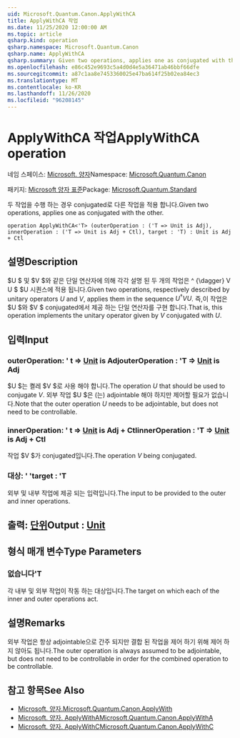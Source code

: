 ```yaml
---
uid: Microsoft.Quantum.Canon.ApplyWithCA
title: ApplyWithCA 작업
ms.date: 11/25/2020 12:00:00 AM
ms.topic: article
qsharp.kind: operation
qsharp.namespace: Microsoft.Quantum.Canon
qsharp.name: ApplyWithCA
qsharp.summary: Given two operations, applies one as conjugated with the other.
ms.openlocfilehash: e86c452e9693c5a4d0d4e5a36471ab46bbf66dfe
ms.sourcegitcommit: a87c1aa8e7453360025e47ba614f25b02ea84ec3
ms.translationtype: MT
ms.contentlocale: ko-KR
ms.lasthandoff: 11/26/2020
ms.locfileid: "96208145"
---
```

# <a name="applywithca-operation"></a><span data-ttu-id="60a3c-102">ApplyWithCA 작업</span><span class="sxs-lookup"><span data-stu-id="60a3c-102">ApplyWithCA operation</span></span>

<span data-ttu-id="60a3c-103">네임 스페이스: [Microsoft. 양자](xref:Microsoft.Quantum.Canon)</span><span class="sxs-lookup"><span data-stu-id="60a3c-103">Namespace: [Microsoft.Quantum.Canon](xref:Microsoft.Quantum.Canon)</span></span>

<span data-ttu-id="60a3c-104">패키지: [Microsoft 양자 표준](https://nuget.org/packages/Microsoft.Quantum.Standard)</span><span class="sxs-lookup"><span data-stu-id="60a3c-104">Package: [Microsoft.Quantum.Standard](https://nuget.org/packages/Microsoft.Quantum.Standard)</span></span>


<span data-ttu-id="60a3c-105">두 작업을 수행 하는 경우 conjugated로 다른 작업을 적용 합니다.</span><span class="sxs-lookup"><span data-stu-id="60a3c-105">Given two operations, applies one as conjugated with the other.</span></span>

```qsharp
operation ApplyWithCA<'T> (outerOperation : ('T => Unit is Adj), innerOperation : ('T => Unit is Adj + Ctl), target : 'T) : Unit is Adj + Ctl
```


## <a name="description"></a><span data-ttu-id="60a3c-106">설명</span><span class="sxs-lookup"><span data-stu-id="60a3c-106">Description</span></span>

<span data-ttu-id="60a3c-107">$U $ 및 $V $와 같은 단일 연산자에 의해 각각 설명 된 두 개의 작업은 ^ {\dagger} V U $ $U 시퀀스에 적용 됩니다.</span><span class="sxs-lookup"><span data-stu-id="60a3c-107">Given two operations, respectively described by unitary operators $U$ and $V$, applies them in the sequence $U^{\dagger} V U$.</span></span> <span data-ttu-id="60a3c-108">즉,이 작업은 $U $와 $V $ conjugated에서 제공 하는 단일 연산자를 구현 합니다.</span><span class="sxs-lookup"><span data-stu-id="60a3c-108">That is, this operation implements the unitary operator given by $V$ conjugated with $U$.</span></span>

## <a name="input"></a><span data-ttu-id="60a3c-109">입력</span><span class="sxs-lookup"><span data-stu-id="60a3c-109">Input</span></span>

### <a name="outeroperation--t--unit--is-adj"></a><span data-ttu-id="60a3c-110">outerOperation: ' t => [Unit](xref:microsoft.quantum.lang-ref.unit)  is Adj</span><span class="sxs-lookup"><span data-stu-id="60a3c-110">outerOperation : 'T => [Unit](xref:microsoft.quantum.lang-ref.unit)  is Adj</span></span>

<span data-ttu-id="60a3c-111">$U $는 켤레 $V $로 사용 해야 합니다.</span><span class="sxs-lookup"><span data-stu-id="60a3c-111">The operation $U$ that should be used to conjugate $V$.</span></span> <span data-ttu-id="60a3c-112">외부 작업 $U $은 (는) adjointable 해야 하지만 제어할 필요가 없습니다.</span><span class="sxs-lookup"><span data-stu-id="60a3c-112">Note that the outer operation $U$ needs to be adjointable, but does not need to be controllable.</span></span>


### <a name="inneroperation--t--unit--is-adj--ctl"></a><span data-ttu-id="60a3c-113">innerOperation: ' t => [Unit](xref:microsoft.quantum.lang-ref.unit)  is Adj + Ctl</span><span class="sxs-lookup"><span data-stu-id="60a3c-113">innerOperation : 'T => [Unit](xref:microsoft.quantum.lang-ref.unit)  is Adj + Ctl</span></span>

<span data-ttu-id="60a3c-114">작업 $V $가 conjugated입니다.</span><span class="sxs-lookup"><span data-stu-id="60a3c-114">The operation $V$ being conjugated.</span></span>


### <a name="target--t"></a><span data-ttu-id="60a3c-115">대상: ' '</span><span class="sxs-lookup"><span data-stu-id="60a3c-115">target : 'T</span></span>

<span data-ttu-id="60a3c-116">외부 및 내부 작업에 제공 되는 입력입니다.</span><span class="sxs-lookup"><span data-stu-id="60a3c-116">The input to be provided to the outer and inner operations.</span></span>



## <a name="output--unit"></a><span data-ttu-id="60a3c-117">출력: [단위](xref:microsoft.quantum.lang-ref.unit)</span><span class="sxs-lookup"><span data-stu-id="60a3c-117">Output : [Unit](xref:microsoft.quantum.lang-ref.unit)</span></span>



## <a name="type-parameters"></a><span data-ttu-id="60a3c-118">형식 매개 변수</span><span class="sxs-lookup"><span data-stu-id="60a3c-118">Type Parameters</span></span>

### <a name="t"></a><span data-ttu-id="60a3c-119">없습니다</span><span class="sxs-lookup"><span data-stu-id="60a3c-119">'T</span></span>

<span data-ttu-id="60a3c-120">각 내부 및 외부 작업이 작동 하는 대상입니다.</span><span class="sxs-lookup"><span data-stu-id="60a3c-120">The target on which each of the inner and outer operations act.</span></span>

## <a name="remarks"></a><span data-ttu-id="60a3c-121">설명</span><span class="sxs-lookup"><span data-stu-id="60a3c-121">Remarks</span></span>

<span data-ttu-id="60a3c-122">외부 작업은 항상 adjointable으로 간주 되지만 결합 된 작업을 제어 하기 위해 제어 하지 않아도 됩니다.</span><span class="sxs-lookup"><span data-stu-id="60a3c-122">The outer operation is always assumed to be adjointable, but does not need to be controllable in order for the combined operation to be controllable.</span></span>

## <a name="see-also"></a><span data-ttu-id="60a3c-123">참고 항목</span><span class="sxs-lookup"><span data-stu-id="60a3c-123">See Also</span></span>

- [<span data-ttu-id="60a3c-124">Microsoft. 양자.</span><span class="sxs-lookup"><span data-stu-id="60a3c-124">Microsoft.Quantum.Canon.ApplyWith</span></span>](xref:Microsoft.Quantum.Canon.ApplyWith)
- [<span data-ttu-id="60a3c-125">Microsoft. 양자. ApplyWithA</span><span class="sxs-lookup"><span data-stu-id="60a3c-125">Microsoft.Quantum.Canon.ApplyWithA</span></span>](xref:Microsoft.Quantum.Canon.ApplyWithA)
- [<span data-ttu-id="60a3c-126">Microsoft. 양자. ApplyWithC</span><span class="sxs-lookup"><span data-stu-id="60a3c-126">Microsoft.Quantum.Canon.ApplyWithC</span></span>](xref:Microsoft.Quantum.Canon.ApplyWithC)
